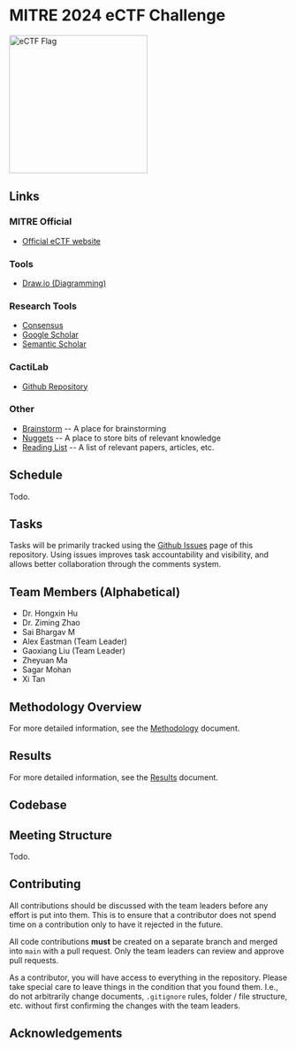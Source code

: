 # MITRE 2024 eCTF Challenge
<img src="https://ectfmitre.gitlab.io/ectf-website/_static/ectf_logo_eng_purple.png" alt="eCTF Flag" width="250"/>

## Links
### MITRE Official
* [Official eCTF website](https://ectfmitre.gitlab.io/ectf-website/index.html)

### Tools
* [Draw.io (Diagramming)](https://drawio.com)

### Research Tools
* [Consensus](https://consensus.app)
* [Google Scholar](https://scholar.google.com)
* [Semantic Scholar](https://www.semanticscholar.org/)

### CactiLab
* [Github Repository](https://github.com/cactilab/2024-ectf-ub-cacti-design)

### Other
* [Brainstorm](brainstorm.md) -- A place for brainstorming
* [Nuggets](nuggets.md) -- A place to store bits of relevant knowledge
* [Reading List](reading_list.md) -- A list of relevant papers, articles, etc.


## Schedule
Todo.


## Tasks
Tasks will be primarily tracked using the [Github Issues](https://github.com/CactiLab/2024-ectf-ub-cacti-design/issues) page of this
repository. Using issues improves task accountability and visibility, and
allows better collaboration through the comments system.


## Team Members (Alphabetical)
* Dr. Hongxin Hu
* Dr. Ziming Zhao
* Sai Bhargav M
* Alex Eastman (Team Leader)
* Gaoxiang Liu (Team Leader)
* Zheyuan Ma
* Sagar Mohan
* Xi Tan


## Methodology Overview
For more detailed information, see the [Methodology](methodology.md) document.


## Results
For more detailed information, see the [Results](results.md) document.


## Codebase


## Meeting Structure
Todo.


## Contributing
All contributions should be discussed with the team leaders before any effort
is put into them. This is to ensure that a contributor does not spend time on
a contribution only to have it rejected in the future.

All code contributions **must** be created on a separate branch and merged into
`main` with a pull request. Only the team leaders can review and approve pull
requests.

As a contributor, you will have access to everything in the repository. Please
take special care to leave things in the condition that you found them. I.e.,
do not arbitrarily change documents, `.gitignore` rules, folder / file structure,
etc. without first confirming the changes with the team leaders.

## Acknowledgements
